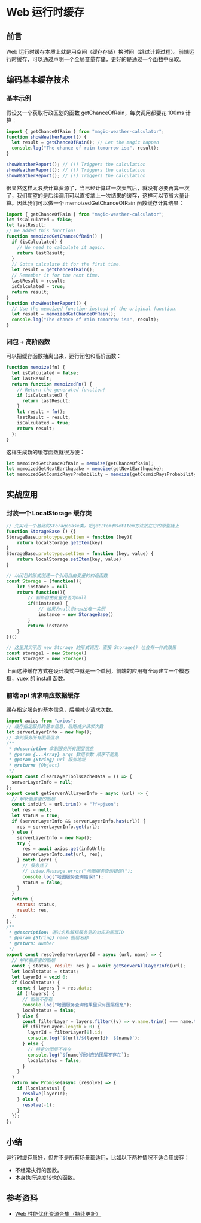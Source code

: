 # Web 运行时缓存

<!-- 从 xxx 应用/开源项目学到了哪些存储技术 -->
<!-- vuex 缓存的源码 -->
<!-- keep-alive 源码-->
<!-- 1. 闭包 -->
<!-- 2. 高阶函数 -->
<!-- 1. ajax 请求 -->
<!-- 2. vuex、webpack devserver 缓存/vite -->

## 前言

Web 运行时缓存本质上就是用空间（缓存存储）换时间（跳过计算过程）。前端运行时缓存，可以通过声明一个全局变量存储，更好的是通过一个函数中获取。

<!-- 头脑风暴 -->
<!-- - 函数缓存
  - 普通变量缓存
  - 闭包
  - 高阶函数
- vuex 缓存原理解析（源码）
- webpack devserver 缓存/vite
- 应用场景 ajax 请求
- vue 单页面应用缓存的最佳实践 -->
<!-- **阅读时长**：20min -->
## 编码基本缓存技术

<!-- ### 函数缓存 -->
<!-- ### 常用的存储技术 -->

<!-- Object 对象、Map -->

### 基本示例

假设又一个获取行政区划的函数 getChanceOfRain，每次调用都要花 100ms 计算：

```js
import { getChanceOfRain } from "magic-weather-calculator";
function showWeatherReport() {
  let result = getChanceOfRain(); // Let the magic happen
  console.log("The chance of rain tomorrow is:", result);
}

showWeatherReport(); // (!) Triggers the calculation
showWeatherReport(); // (!) Triggers the calculation
showWeatherReport(); // (!) Triggers the calculation
```

很显然这样太浪费计算资源了，当已经计算过一次天气后，就没有必要再算一次了，我们期望的是后续调用可以直接拿上一次结果的缓存，这样可以节省大量计算。因此我们可以做一个 memoizedGetChanceOfRain 函数缓存计算结果：

```js
import { getChanceOfRain } from "magic-weather-calculator";
let isCalculated = false;
let lastResult;
// We added this function!
function memoizedGetChanceOfRain() {
  if (isCalculated) {
    // No need to calculate it again.
    return lastResult;
  }
  // Gotta calculate it for the first time.
  let result = getChanceOfRain();
  // Remember it for the next time.
  lastResult = result;
  isCalculated = true;
  return result;
}
function showWeatherReport() {
  // Use the memoized function instead of the original function.
  let result = memoizedGetChanceOfRain();
  console.log("The chance of rain tomorrow is:", result);
}

```
### 闭包 + 高阶函数

可以把缓存函数抽离出来，运行闭包和高阶函数：

```js
function memoize(fn) {
  let isCalculated = false;
  let lastResult;
  return function memoizedFn() {
    // Return the generated function!
    if (isCalculated) {
      return lastResult;
    }
    let result = fn();
    lastResult = result;
    isCalculated = true;
    return result;
  };
}
```

这样生成新的缓存函数就很方便：

```js
let memoizedGetChanceOfRain = memoize(getChanceOfRain);
let memoizedGetNextEarthquake = memoize(getNextEarthquake);
let memoizedGetCosmicRaysProbability = memoize(getCosmicRaysProbability);
```

## 实战应用

<!-- ### 建立一个全局的 Modal 框 -->
<!-- ### 前端缓存当前展开的树节点 -->
### 封装一个 LocalStorage 缓存类

```js
// 先实现一个基础的StorageBase类，把getItem和setItem方法放在它的原型链上
function StorageBase () {}
StorageBase.prototype.getItem = function (key){
    return localStorage.getItem(key)
}
StorageBase.prototype.setItem = function (key, value) {
    return localStorage.setItem(key, value)
}

// 以闭包的形式创建一个引用自由变量的构造函数
const Storage = (function(){
    let instance = null
    return function(){
        // 判断自由变量是否为null
        if(!instance) {
            // 如果为null则new出唯一实例
            instance = new StorageBase()
        }
        return instance
    }
})()

// 这里其实不用 new Storage 的形式调用，直接 Storage() 也会有一样的效果 
const storage1 = new Storage()
const storage2 = new Storage()
```

上面这种缓存方式在设计模式中就是一个单例，前端的应用有全局建立一个模态框，vuex 的 install 函数。
### 前端 api 请求响应数据缓存

缓存指定服务的基本信息，后期减少请求次数。

```js
import axios from "axios";
// 缓存指定服务的基本信息，后期减少请求次数
let serverLayerInfo = new Map();
// 拿到服务所有图层信息
/**
 * @description 拿到服务所有图层信息
 * @param {...Array} args 数组参数 顺序不能乱
 * @param {String} url 服务地址
 * @returns {Object}
 */
export const clearLayerToolsCacheData = () => {
  serverLayerInfo = null;
};
export const getServerAllLayerInfo = async (url) => {
  // 解析服务里的图层
  const infoUrl = url.trim() + "?f=pjson";
  let res = null;
  let status = true;
  if (serverLayerInfo && serverLayerInfo.has(url)) {
    res = serverLayerInfo.get(url);
  } else {
    serverLayerInfo = new Map();
    try {
      res = await axios.get(infoUrl);
      serverLayerInfo.set(url, res);
    } catch (err) {
      // 服务挂了
      // iview.Message.error("地图服务查询错误!");
      console.log("地图服务查询错误!");
      status = false;
    }
  }
  return {
    status: status,
    result: res,
  };
};
/**
 * @description: 通过名称解析服务里的对应的图层ID
 * @param {String} name 图层名称
 * @return: Number
 */
export const resolveServerLayerId = async (url, name) => {
  // 解析服务里的图层
  const { status, result: res } = await getServerAllLayerInfo(url);
  let localstatus = status;
  let layerId = void 0;
  if (localstatus) {
    const { layers } = res.data;
    if (!layers) {
      // 图层不存在
      console.log("地图服务查询结果里没有图层信息");
      localstatus = false;
    } else {
      const filterLayer = layers.filter((v) => v.name.trim() === name.trim());
      if (filterLayer.length > 0) {
        layerId = filterLayer[0].id;
        console.log(`${url}/${layerId}  ${name}`);
      } else {
        // 特定的图层不存在
        console.log(`${name}所对应的图层不存在`);
        localstatus = false;
      }
    }
  }
  return new Promise(async (resolve) => {
    if (localstatus) {
      resolve(layerId);
    } else {
      resolve(-1);
    }
  });
};
```

<!-- ## 前端 api 请求缓存 -->

<!-- ## vuecli 单页面应用缓存方案分析 -->

<!-- ### vuex 缓存原理解析 -->

<!-- ### 构建工具的缓存：webpack devserver & vite  -->

## 小结

运行时缓存虽好，但并不是所有场景都适用，比如以下两种情况不适合用缓存：

- 不经常执行的函数。
- 本身执行速度较快的函数。

## 参考资料

- [Web 性能优化资源合集（持续更新）](../reference/README.md#网络)
